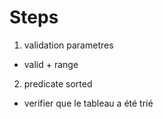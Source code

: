 # Steps

1. validation parametres
  - valid + range
2. predicate sorted
  - verifier que le tableau a été trié
